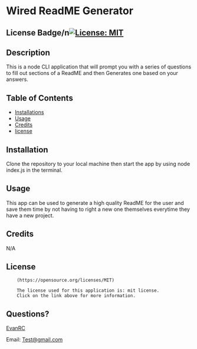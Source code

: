 # Wired ReadME Generator 

## License Badge/n[![License: MIT](https://img.shields.io/badge/License-MIT-yellow.svg)](https://opensource.org/licenses/MIT)

## Description

This is a node CLI application that will prompt you with a series of questions to fill out sections of a ReadME and then Generates one based on your answers.

## Table of Contents

- [Installations](#installations)
- [Usage](#usage)
- [Credits](#credits)
- [license](#license)

## Installation

Clone the repository to your local machine then start the app by using node index.js in the terminal.

## Usage

This app can be used to generate a high quality ReadME for the user and save them time by not having to right a new one themselves everytime they have a new project. 

## Credits

N/A

## License


        (https://opensource.org/licenses/MIT)

        The license used for this application is: mit license. 
        Click on the link above for more information.

## Questions?

[EvanRC](https://github.com/EvanRC)

Email: Test@gmail.com
